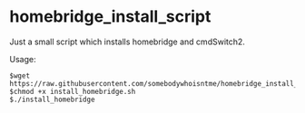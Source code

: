 # homebridge_install_script

Just a small script which installs homebridge and cmdSwitch2.

Usage:

```shell
$wget https://raw.githubusercontent.com/somebodywhoisntme/homebridge_install_script/master/install_homebridge.sh
$chmod +x install_homebridge.sh
$./install_homebridge
```
